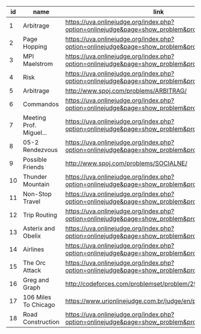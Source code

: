 |id|name|link|difficulty|
|---|---|---|---|
|1|Arbitrage|https://uva.onlinejudge.org/index.php?option=onlinejudge&page=show_problem&problem=40||
|2|Page Hopping|https://uva.onlinejudge.org/index.php?option=onlinejudge&page=show_problem&problem=762||
|3|MPI Maelstrom|https://uva.onlinejudge.org/index.php?option=onlinejudge&page=show_problem&problem=364||
|4|Risk|https://uva.onlinejudge.org/index.php?option=onlinejudge&page=show_problem&problem=508||
|5|Arbitrage|http://www.spoj.com/problems/ARBITRAG/||
|6|Commandos|https://uva.onlinejudge.org/index.php?option=onlinejudge&page=show_problem&problem=2458||
|7|Meeting Prof. Miguel...|https://uva.onlinejudge.org/index.php?option=onlinejudge&page=show_problem&problem=1112||
|8|05-2 Rendezvous|https://uva.onlinejudge.org/index.php?option=onlinejudge&page=show_problem&problem=1956||
|9|Possible Friends|http://www.spoj.com/problems/SOCIALNE/||
|10|Thunder Mountain|https://uva.onlinejudge.org/index.php?option=onlinejudge&page=show_problem&problem=1744||
|11|Non-Stop Travel|https://uva.onlinejudge.org/index.php?option=onlinejudge&page=show_problem&problem=277||
|12|Trip Routing|https://uva.onlinejudge.org/index.php?option=onlinejudge&page=show_problem&problem=122||
|13|Asterix and Obelix|https://uva.onlinejudge.org/index.php?option=onlinejudge&page=show_problem&problem=1187||
|14|Airlines|https://uva.onlinejudge.org/index.php?option=onlinejudge&page=show_problem&problem=1016||
|15|The Orc Attack|https://uva.onlinejudge.org/index.php?option=onlinejudge&page=show_problem&problem=1734||
|16|Greg and Graph|http://codeforces.com/problemset/problem/295/B||
|17|106 Miles To Chicago|https://www.urionlinejudge.com.br/judge/en/problems/view/1655||
|18|Road Construction|https://uva.onlinejudge.org/index.php?option=onlinejudge&page=show_problem&problem=1665||
